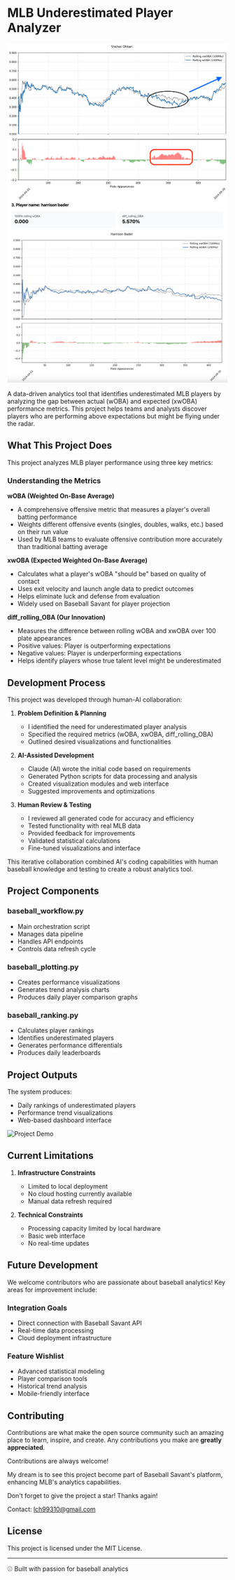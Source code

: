 # MLB Underestimated Player Analyzer
![Screenshot](shohei_ohtani_stats.png)
![Screenshot](screenshot_underestimated_players.png)

A data-driven analytics tool that identifies underestimated MLB players by analyzing the gap between actual (wOBA) and expected (xwOBA) performance metrics. This project helps teams and analysts discover players who are performing above expectations but might be flying under the radar.

## What This Project Does

This project analyzes MLB player performance using three key metrics:

### Understanding the Metrics

**wOBA (Weighted On-Base Average)**
- A comprehensive offensive metric that measures a player's overall batting performance
- Weights different offensive events (singles, doubles, walks, etc.) based on their run value
- Used by MLB teams to evaluate offensive contribution more accurately than traditional batting average

**xwOBA (Expected Weighted On-Base Average)**
- Calculates what a player's wOBA "should be" based on quality of contact
- Uses exit velocity and launch angle data to predict outcomes
- Helps eliminate luck and defense from evaluation
- Widely used on Baseball Savant for player projection

**diff_rolling_OBA (Our Innovation)**
- Measures the difference between rolling wOBA and xwOBA over 100 plate appearances
- Positive values: Player is outperforming expectations
- Negative values: Player is underperforming expectations
- Helps identify players whose true talent level might be underestimated

## Development Process

This project was developed through human-AI collaboration:

1. **Problem Definition & Planning**
   - I identified the need for underestimated player analysis
   - Specified the required metrics (wOBA, xwOBA, diff_rolling_OBA)
   - Outlined desired visualizations and functionalities

2. **AI-Assisted Development**
   - Claude (AI) wrote the initial code based on requirements
   - Generated Python scripts for data processing and analysis
   - Created visualization modules and web interface
   - Suggested improvements and optimizations

3. **Human Review & Testing**
   - I reviewed all generated code for accuracy and efficiency
   - Tested functionality with real MLB data
   - Provided feedback for improvements
   - Validated statistical calculations
   - Fine-tuned visualizations and interface

This iterative collaboration combined AI's coding capabilities with human baseball knowledge and testing to create a robust analytics tool.

## Project Components

### baseball_workflow.py
- Main orchestration script
- Manages data pipeline
- Handles API endpoints
- Controls data refresh cycle

### baseball_plotting.py
- Creates performance visualizations
- Generates trend analysis charts
- Produces daily player comparison graphs

### baseball_ranking.py
- Calculates player rankings
- Identifies underestimated players
- Generates performance differentials
- Produces daily leaderboards

## Project Outputs

The system produces:
- Daily rankings of underestimated players
- Performance trend visualizations
- Web-based dashboard interface

![Project Demo](underestimated_players_demo.gif)

## Current Limitations

1. **Infrastructure Constraints**
   - Limited to local deployment
   - No cloud hosting currently available
   - Manual data refresh required

2. **Technical Constraints**
   - Processing capacity limited by local hardware
   - Basic web interface
   - No real-time updates

## Future Development

We welcome contributors who are passionate about baseball analytics! Key areas for improvement include:

### Integration Goals
- Direct connection with Baseball Savant API
- Real-time data processing
- Cloud deployment infrastructure

### Feature Wishlist
- Advanced statistical modeling
- Player comparison tools
- Historical trend analysis
- Mobile-friendly interface

## Contributing

Contributions are what make the open source community such an amazing place to learn, inspire, and create. Any contributions you make are **greatly appreciated**.

Contributions are always welcome!

My dream is to see this project become part of Baseball Savant's platform, enhancing MLB's analytics capabilities.

Don't forget to give the project a star! Thanks again!

Contact: lch99310@gmail.com

## License

This project is licensed under the MIT License.

---
⚾ Built with passion for baseball analytics